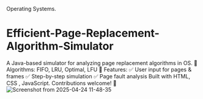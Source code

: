 
Operating Systems.
# Efficient-Page-Replacement-Algorithm-Simulator
A Java-based simulator for analyzing page replacement algorithms in OS.  🔹 Algorithms: FIFO, LRU, Optimal, LFU 🔹 Features: ✅ User input for pages &amp; frames ✅ Step-by-step simulation ✅ Page fault analysis  Built with HTML, CSS , JavaScript. Contributions welcome! 🚀
![Screenshot from 2025-04-24 11-48-35](https://github.com/user-attachments/assets/2a52274d-366b-4562-a740-dc9f4436dd2d)
